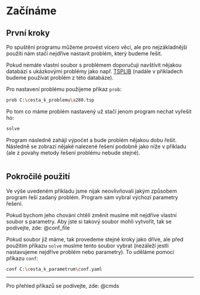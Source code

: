 # Začínáme

## První kroky

Po spuštění programu můžeme provést vícero věcí, ale pro nejzákladnější použití nám stačí nejdříve nastavit problém, který budeme řešit.

Pokud nemáte vlastní soubor s problémem doporučuji navštívit nějakou databázi s ukázkovými problémy jako např. [TSPLIB](http://comopt.ifi.uni-heidelberg.de/software/TSPLIB95/) (nadále v příkladech budeme používat problém z této databáze).

Pro nastavení problému použijeme příkaz `prob`:

```bash
prob C:\cesta_k_problemu\a280.tsp
```

Po tom co máme problém nastavený už stačí jenom program nechat vyřešit ho:

```bash
solve
```

Program následně zahájí výpočet a bude problém nějakou dobu řešit. Následně se zobrazí nějaké nalezené řešení podobně jako níže v příkladu (ale z povahy metody řešení problému nebude stejné).

```
```

## Pokročilé použití

Ve výše uvedeném příkladu jsme nijak neovlivňovali jakým způsobem program řeší zadaný problém. Program sám vybral výchozí parametry řešení.

Pokud bychom jeho chování chtěli změnit musíme mít nejdříve vlastní soubor s parametry. Aby jste si takový soubor mohli vytvořit, tak se podívejte, zde: @conf_file

Pokud soubor již máme, tak provedeme stejné kroky jako dříve, ale před použitím příkazu `solve` musíme tento soubor vybrat (nezáleží jestli nastavujeme nejdříve problém nebo parametry). To uděláme pomocí příkazu `conf`:

```bash
conf C:\cesta_k_parametrum\conf.yaml
```

***

Pro přehled příkazů se podívejte, zde: @cmds